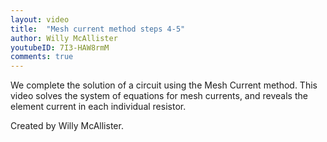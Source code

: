 ```yaml
---
layout: video
title:  "Mesh current method steps 4-5"
author: Willy McAllister
youtubeID: 7I3-HAW8rmM
comments: true
---
```


We complete the solution of a circuit using the Mesh Current method. This video solves the system of equations for mesh currents, and reveals the element current in each individual resistor.

Created by Willy McAllister.
